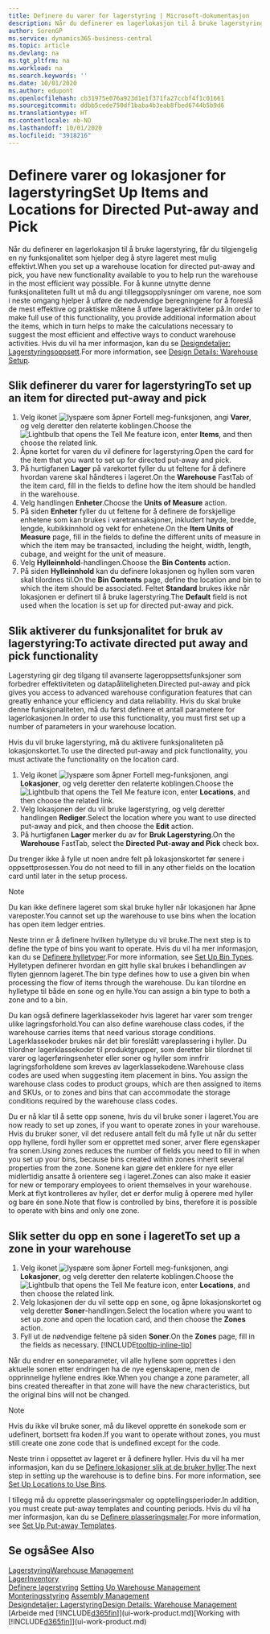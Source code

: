```yaml
---
title: Definere du varer for lagerstyring | Microsoft-dokumentasjon
description: Når du definerer en lagerlokasjon til å bruke lagerstyring, får du tilgjengelig en ny funksjonalitet som hjelper deg å styre lageret mest mulig effektivt.
author: SorenGP
ms.service: dynamics365-business-central
ms.topic: article
ms.devlang: na
ms.tgt_pltfrm: na
ms.workload: na
ms.search.keywords: ''
ms.date: 10/01/2020
ms.author: edupont
ms.openlocfilehash: cb31975e076a923d1e1f371fa27ccbf4f1c01661
ms.sourcegitcommit: ddbb5cede750df1baba4b3eab8fbed6744b5b9d6
ms.translationtype: HT
ms.contentlocale: nb-NO
ms.lasthandoff: 10/01/2020
ms.locfileid: "3918216"
---
```

# <a name="set-up-items-and-locations-for-directed-put-away-and-pick"></a><span data-ttu-id="af2c0-103">Definere varer og lokasjoner for lagerstyring</span><span class="sxs-lookup"><span data-stu-id="af2c0-103">Set Up Items and Locations for Directed Put-away and Pick</span></span>
<span data-ttu-id="af2c0-104">Når du definerer en lagerlokasjon til å bruke lagerstyring, får du tilgjengelig en ny funksjonalitet som hjelper deg å styre lageret mest mulig effektivt.</span><span class="sxs-lookup"><span data-stu-id="af2c0-104">When you set up a warehouse location for directed put-away and pick, you have new functionality available to you to help run the warehouse in the most efficient way possible.</span></span> <span data-ttu-id="af2c0-105">For å kunne utnytte denne funksjonaliteten fullt ut må du angi tilleggsopplysninger om varene, noe som i neste omgang hjelper å utføre de nødvendige beregningene for å foreslå de mest effektive og praktiske måtene å utføre lageraktiviteter på.</span><span class="sxs-lookup"><span data-stu-id="af2c0-105">In order to make full use of this functionality, you provide additional information about the items, which in turn helps to make the calculations necessary to suggest the most efficient and effective ways to conduct warehouse activities.</span></span> <span data-ttu-id="af2c0-106">Hvis du vil ha mer informasjon, kan du se [Designdetaljer: Lagerstyringsoppsett](design-details-warehouse-setup.md).</span><span class="sxs-lookup"><span data-stu-id="af2c0-106">For more information, see [Design Details: Warehouse Setup](design-details-warehouse-setup.md).</span></span>

## <a name="to-set-up-an-item-for-directed-put-away-and-pick"></a><span data-ttu-id="af2c0-107">Slik definerer du varer for lagerstyring</span><span class="sxs-lookup"><span data-stu-id="af2c0-107">To set up an item for directed put-away and pick</span></span>  
1.  <span data-ttu-id="af2c0-108">Velg ikonet ![lyspære som åpner Fortell meg-funksjonen](media/ui-search/search_small.png "Fortell hva du vil gjøre"), angi **Varer**, og velg deretter den relaterte koblingen.</span><span class="sxs-lookup"><span data-stu-id="af2c0-108">Choose the ![Lightbulb that opens the Tell Me feature](media/ui-search/search_small.png "Tell me what you want to do") icon, enter **Items**, and then choose the related link.</span></span>  
2.  <span data-ttu-id="af2c0-109">Åpne kortet for varen du vil definere for lagerstyring.</span><span class="sxs-lookup"><span data-stu-id="af2c0-109">Open the card for the item that you want to set up for directed put-away and pick.</span></span>
3. <span data-ttu-id="af2c0-110">På hurtigfanen **Lager** på varekortet fyller du ut feltene for å definere hvordan varene skal håndteres i lageret.</span><span class="sxs-lookup"><span data-stu-id="af2c0-110">On the **Warehouse** FastTab of the item card, fill in the fields to define how the item should be handled in the warehouse.</span></span>  
4.  <span data-ttu-id="af2c0-111">Velg handlingen **Enheter**.</span><span class="sxs-lookup"><span data-stu-id="af2c0-111">Choose the **Units of Measure** action.</span></span>
5. <span data-ttu-id="af2c0-112">På siden **Enheter** fyller du ut feltene for å definere de forskjellige enhetene som kan brukes i varetransaksjoner, inkludert høyde, bredde, lengde, kubikkinnhold og vekt for enhetene.</span><span class="sxs-lookup"><span data-stu-id="af2c0-112">On the **Item Units of Measure** page, fill in the fields to define the different units of measure in which the item may be transacted, including the height, width, length, cubage, and weight for the unit of measure.</span></span>
6. <span data-ttu-id="af2c0-113">Velg **Hylleinnhold**-handlingen.</span><span class="sxs-lookup"><span data-stu-id="af2c0-113">Choose the **Bin Contents** action.</span></span>
7. <span data-ttu-id="af2c0-114">På siden **Hylleinnhold** kan du definere lokasjonen og hyllen som varen skal tilordnes til.</span><span class="sxs-lookup"><span data-stu-id="af2c0-114">On the **Bin Contents** page, define the location and bin to which the item should be associated.</span></span> <span data-ttu-id="af2c0-115">Feltet **Standard** brukes ikke når lokasjonen er definert til å bruke lagerstyring.</span><span class="sxs-lookup"><span data-stu-id="af2c0-115">The **Default** field is not used when the location is set up for directed put-away and pick.</span></span>  

## <a name="to-activate-directed-put-away-and-pick-functionality"></a><span data-ttu-id="af2c0-116">Slik aktiverer du funksjonalitet for bruk av lagerstyring:</span><span class="sxs-lookup"><span data-stu-id="af2c0-116">To activate directed put away and pick functionality</span></span>  
<span data-ttu-id="af2c0-117">Lagerstyring gir deg tilgang til avanserte lageroppsettsfunksjoner som forbedrer effektiviteten og datapåliteligheten.</span><span class="sxs-lookup"><span data-stu-id="af2c0-117">Directed put-away and pick gives you access to advanced warehouse configuration features that can greatly enhance your efficiency and data reliability.</span></span> <span data-ttu-id="af2c0-118">Hvis du skal bruke denne funksjonaliteten, må du først definere et antall parametere for lagerlokasjonen.</span><span class="sxs-lookup"><span data-stu-id="af2c0-118">In order to use this functionality, you must first set up a number of parameters in your warehouse location.</span></span>  

<span data-ttu-id="af2c0-119">Hvis du vil bruke lagerstyring, må du aktivere funksjonaliteten på lokasjonskortet.</span><span class="sxs-lookup"><span data-stu-id="af2c0-119">To use the directed put-away and pick functionality, you must activate the functionality on the location card.</span></span>    
1.  <span data-ttu-id="af2c0-120">Velg ikonet ![lyspære som åpner Fortell meg-funksjonen](media/ui-search/search_small.png "Fortell hva du vil gjøre"), angi **Lokasjoner**, og velg deretter den relaterte koblingen.</span><span class="sxs-lookup"><span data-stu-id="af2c0-120">Choose the ![Lightbulb that opens the Tell Me feature](media/ui-search/search_small.png "Tell me what you want to do") icon, enter **Locations**, and then choose the related link.</span></span>  
2.  <span data-ttu-id="af2c0-121">Velg lokasjonen der du vil bruke lagerstyring, og velg deretter handlingen **Rediger**.</span><span class="sxs-lookup"><span data-stu-id="af2c0-121">Select the location where you want to use directed put-away and pick, and then choose the **Edit** action.</span></span>  
3.  <span data-ttu-id="af2c0-122">På hurtigfanen **Lager** merker du av for **Bruk Lagerstyring**.</span><span class="sxs-lookup"><span data-stu-id="af2c0-122">On the **Warehouse** FastTab, select the **Directed Put-away and Pick** check box.</span></span>  

<span data-ttu-id="af2c0-123">Du trenger ikke å fylle ut noen andre felt på lokasjonskortet før senere i oppsettprosessen.</span><span class="sxs-lookup"><span data-stu-id="af2c0-123">You do not need to fill in any other fields on the location card until later in the setup process.</span></span>  

> [!NOTE]  
>  <span data-ttu-id="af2c0-124">Du kan ikke definere lageret som skal bruke hyller når lokasjonen har åpne vareposter.</span><span class="sxs-lookup"><span data-stu-id="af2c0-124">You cannot set up the warehouse to use bins when the location has open item ledger entries.</span></span>  

<span data-ttu-id="af2c0-125">Neste trinn er å definere hvilken hylletype du vil bruke.</span><span class="sxs-lookup"><span data-stu-id="af2c0-125">The next step is to define the type of bins you want to operate.</span></span> <span data-ttu-id="af2c0-126">Hvis du vil ha mer informasjon, kan du se [Definere hylletyper](warehouse-how-to-set-up-bin-types.md).</span><span class="sxs-lookup"><span data-stu-id="af2c0-126">For more information, see [Set Up Bin Types](warehouse-how-to-set-up-bin-types.md).</span></span> <span data-ttu-id="af2c0-127">Hylletypen definerer hvordan en gitt hylle skal brukes i behandlingen av flyten gjennom lageret.</span><span class="sxs-lookup"><span data-stu-id="af2c0-127">The bin type defines how to use a given bin when processing the flow of items through the warehouse.</span></span> <span data-ttu-id="af2c0-128">Du kan tilordne en hylletype til både en sone og en hylle.</span><span class="sxs-lookup"><span data-stu-id="af2c0-128">You can assign a bin type to both a zone and to a bin.</span></span>  

<span data-ttu-id="af2c0-129">Du kan også definere lagerklassekoder hvis lageret har varer som trenger ulike lagringsforhold.</span><span class="sxs-lookup"><span data-stu-id="af2c0-129">You can also define warehouse class codes, if the warehouse carries items that need various storage conditions.</span></span> <span data-ttu-id="af2c0-130">Lagerklassekoder brukes når det blir foreslått vareplassering i hyller. Du tilordner lagerklassekoder til produktgrupper, som deretter blir tilordnet til varer og lagerføringsenheter eller soner og hyller som innfrir lagringsforholdene som kreves av lagerklassekodene.</span><span class="sxs-lookup"><span data-stu-id="af2c0-130">Warehouse class codes are used when suggesting item placement in bins. You assign the warehouse class codes to product groups, which are then assigned to items and SKUs, or to zones and bins that can accommodate the storage conditions required by the warehouse class codes.</span></span>  

<span data-ttu-id="af2c0-131">Du er nå klar til å sette opp sonene, hvis du vil bruke soner i lageret.</span><span class="sxs-lookup"><span data-stu-id="af2c0-131">You are now ready to set up zones, if you want to operate zones in your warehouse.</span></span> <span data-ttu-id="af2c0-132">Hvis du bruker soner, vil det redusere antall felt du må fylle ut når du setter opp hyllene, fordi hyller som er opprettet med soner, arver flere egenskaper fra sonen.</span><span class="sxs-lookup"><span data-stu-id="af2c0-132">Using zones reduces the number of fields you need to fill in when you set up your bins, because bins created within zones inherit several properties from the zone.</span></span> <span data-ttu-id="af2c0-133">Sonene kan gjøre det enklere for nye eller midlertidig ansatte å orientere seg i lageret.</span><span class="sxs-lookup"><span data-stu-id="af2c0-133">Zones can also make it easier for new or temporary employees to orient themselves in your warehouse.</span></span> <span data-ttu-id="af2c0-134">Merk at flyt kontrolleres av hyller, det er derfor mulig å operere med hyller og bare én sone.</span><span class="sxs-lookup"><span data-stu-id="af2c0-134">Note that flow is controlled by bins, therefore it is possible to operate with bins and only one zone.</span></span>  

## <a name="to-set-up-a-zone-in-your-warehouse"></a><span data-ttu-id="af2c0-135">Slik setter du opp en sone i lageret</span><span class="sxs-lookup"><span data-stu-id="af2c0-135">To set up a zone in your warehouse</span></span>  
1.  <span data-ttu-id="af2c0-136">Velg ikonet ![lyspære som åpner Fortell meg-funksjonen](media/ui-search/search_small.png "Fortell hva du vil gjøre"), angi **Lokasjoner**, og velg deretter den relaterte koblingen.</span><span class="sxs-lookup"><span data-stu-id="af2c0-136">Choose the ![Lightbulb that opens the Tell Me feature](media/ui-search/search_small.png "Tell me what you want to do") icon, enter **Locations**, and then choose the related link.</span></span>  
2.  <span data-ttu-id="af2c0-137">Velg lokasjonen der du vil sette opp en sone, og åpne lokasjonskortet og velg deretter **Soner**-handlingen.</span><span class="sxs-lookup"><span data-stu-id="af2c0-137">Select the location where you want to set up zone and open the location card, and then choose the **Zones** action.</span></span>  
3.  <span data-ttu-id="af2c0-138">Fyll ut de nødvendige feltene på siden **Soner**.</span><span class="sxs-lookup"><span data-stu-id="af2c0-138">On the **Zones** page, fill in the fields as necessary.</span></span> [!INCLUDE[tooltip-inline-tip](includes/tooltip-inline-tip_md.md)]  

<span data-ttu-id="af2c0-139">Når du endrer en soneparameter, vil alle hyllene som opprettes i den aktuelle sonen etter endringen ha de nye egenskapene, men de opprinnelige hyllene endres ikke.</span><span class="sxs-lookup"><span data-stu-id="af2c0-139">When you change a zone parameter, all bins created thereafter in that zone will have the new characteristics, but the original bins will not be changed.</span></span>  

> [!NOTE]  
>  <span data-ttu-id="af2c0-140">Hvis du ikke vil bruke soner, må du likevel opprette én sonekode som er udefinert, bortsett fra koden.</span><span class="sxs-lookup"><span data-stu-id="af2c0-140">If you want to operate without zones, you must still create one zone code that is undefined except for the code.</span></span>  

<span data-ttu-id="af2c0-141">Neste trinn i oppsettet av lageret er å definere hyller. Hvis du vil ha mer informasjon, kan du se [Definere lokasjoner slik at de bruker hyller](warehouse-how-to-set-up-locations-to-use-bins.md).</span><span class="sxs-lookup"><span data-stu-id="af2c0-141">The next step in setting up the warehouse is to define bins. For more information, see [Set Up Locations to Use Bins](warehouse-how-to-set-up-locations-to-use-bins.md).</span></span>  

<span data-ttu-id="af2c0-142">I tillegg må du opprette plasseringsmaler og opptellingsperioder.</span><span class="sxs-lookup"><span data-stu-id="af2c0-142">In addition, you must create put-away templates and counting periods.</span></span> <span data-ttu-id="af2c0-143">Hvis du vil ha mer informasjon, kan du se [Definere plasseringsmaler](warehouse-how-to-set-up-put-away-templates.md).</span><span class="sxs-lookup"><span data-stu-id="af2c0-143">For more information, see [Set Up Put-away Templates](warehouse-how-to-set-up-put-away-templates.md).</span></span>  

## <a name="see-also"></a><span data-ttu-id="af2c0-144">Se også</span><span class="sxs-lookup"><span data-stu-id="af2c0-144">See Also</span></span>  
[<span data-ttu-id="af2c0-145">Lagerstyring</span><span class="sxs-lookup"><span data-stu-id="af2c0-145">Warehouse Management</span></span>](warehouse-manage-warehouse.md)  
[<span data-ttu-id="af2c0-146">Lager</span><span class="sxs-lookup"><span data-stu-id="af2c0-146">Inventory</span></span>](inventory-manage-inventory.md)  
<span data-ttu-id="af2c0-147">[Definere lagerstyring](warehouse-setup-warehouse.md)   </span><span class="sxs-lookup"><span data-stu-id="af2c0-147">[Setting Up Warehouse Management](warehouse-setup-warehouse.md)   </span></span>  
<span data-ttu-id="af2c0-148">[Monteringsstyring](assembly-assemble-items.md)  </span><span class="sxs-lookup"><span data-stu-id="af2c0-148">[Assembly Management](assembly-assemble-items.md)  </span></span>  
[<span data-ttu-id="af2c0-149">Designdetaljer: Lagerstyring</span><span class="sxs-lookup"><span data-stu-id="af2c0-149">Design Details: Warehouse Management</span></span>](design-details-warehouse-management.md)  
<span data-ttu-id="af2c0-150">[Arbeide med [!INCLUDE[d365fin](includes/d365fin_md.md)]](ui-work-product.md)</span><span class="sxs-lookup"><span data-stu-id="af2c0-150">[Working with [!INCLUDE[d365fin](includes/d365fin_md.md)]](ui-work-product.md)</span></span>  
